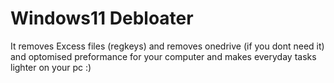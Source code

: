 # Windows11 Debloater
 It removes Excess files (regkeys) and removes onedrive (if you dont need it) and optomised preformance for your computer and makes everyday tasks lighter on your pc :)
